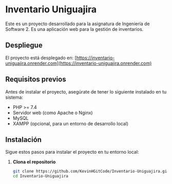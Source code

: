 
# Inventario Uniguajira

Este es un proyecto desarrollado para la asignatura de Ingeniería de Software 2. Es una aplicación web para la gestión de inventarios.

## Despliegue

El proyecto está desplegado en: [https://inventario-uniguajira.onrender.com](https://inventario-uniguajira.onrender.com)

## Requisitos previos

Antes de instalar el proyecto, asegúrate de tener lo siguiente instalado en tu sistema:

- PHP >= 7.4
- Servidor web (como Apache o Nginx)
- MySQL
- XAMPP (opcional, para un entorno de desarrollo local)

## Instalación

Sigue estos pasos para instalar el proyecto en tu entorno local:

1. **Clona el repositorio**

   ```bash
   git clone https://github.com/KevinHGitCode/Inventario-Uniguajira.git
   cd Inventario-Uniguajira
